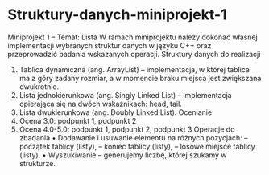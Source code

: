 # Struktury-danych-miniprojekt-1
Miniprojekt 1 – Temat: Lista
W ramach miniprojektu należy dokonać własnej implementacji wybranych struktur danych w języku
C++ oraz przeprowadzić badania wskazanych operacji.
Struktury danych do realizacji
1. Tablica dynamiczna (ang. ArrayList) – implementacja, w której tablica ma z góry zadany
rozmiar, a w momencie braku miejsca jest zwiększana dwukrotnie.
2. Lista jednokierunkowa (ang. Singly Linked List) – implementacja opierająca się na dwóch
wskaźnikach: head, tail.
3. Lista dwukierunkowa (ang. Doubly Linked List).
Ocenianie
1. Ocena 3.0: podpunkt 1, podpunkt 2
2. Ocena 4.0-5.0: podpunkt 1, podpunkt 2, podpunkt 3
Operacje do zbadania
• Dodawanie i usuwanie elementu na różnych pozycjach:
– początek tablicy (listy),
– koniec tablicy (listy),
– losowe miejsce tablicy (listy).
• Wyszukiwanie – generujemy liczbę, której szukamy w strukturze.
